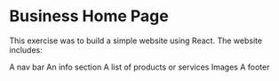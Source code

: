 # Business Home Page

This exercise was to build a simple website using React. The website includes:

A nav bar
An info section
A list of products or services
Images
A footer

